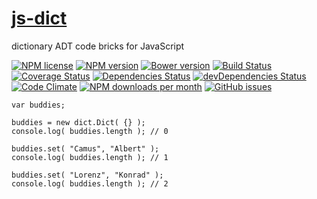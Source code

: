 [js-dict](http://aureooms.github.io/js-dict)
==

dictionary ADT code bricks for JavaScript

[![NPM license](http://img.shields.io/npm/l/aureooms-js-dict.svg?style=flat)](https://raw.githubusercontent.com/aureooms/js-dict/master/LICENSE)
[![NPM version](http://img.shields.io/npm/v/aureooms-js-dict.svg?style=flat)](https://www.npmjs.org/package/aureooms-js-dict)
[![Bower version](http://img.shields.io/bower/v/aureooms-js-dict.svg?style=flat)](http://bower.io/search/?q=aureooms-js-dict)
[![Build Status](http://img.shields.io/travis/aureooms/js-dict.svg?style=flat)](https://travis-ci.org/aureooms/js-dict)
[![Coverage Status](http://img.shields.io/coveralls/aureooms/js-dict.svg?style=flat)](https://coveralls.io/r/aureooms/js-dict)
[![Dependencies Status](http://img.shields.io/david/aureooms/js-dict.svg?style=flat)](https://david-dm.org/aureooms/js-dict#info=dependencies)
[![devDependencies Status](http://img.shields.io/david/dev/aureooms/js-dict.svg?style=flat)](https://david-dm.org/aureooms/js-dict#info=devDependencies)
[![Code Climate](http://img.shields.io/codeclimate/github/aureooms/js-dict.svg?style=flat)](https://codeclimate.com/github/aureooms/js-dict)
[![NPM downloads per month](http://img.shields.io/npm/dm/aureooms-js-dict.svg?style=flat)](https://www.npmjs.org/package/aureooms-js-dict)
[![GitHub issues](http://img.shields.io/github/issues/aureooms/js-dict.svg?style=flat)](https://github.com/aureooms/js-dict/issues)


	var buddies;

	buddies = new dict.Dict( {} );
	console.log( buddies.length ); // 0

	buddies.set( "Camus", "Albert" );
	console.log( buddies.length ); // 1

	buddies.set( "Lorenz", "Konrad" );
	console.log( buddies.length ); // 2
